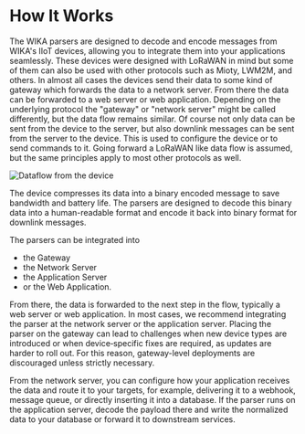 # How It Works

The WIKA parsers are designed to decode and encode messages from WIKA's IIoT devices, allowing you to integrate them into your applications seamlessly.
These devices were designed with LoRaWAN in mind but some of them can also be used with other protocols such as Mioty, LWM2M, and others.
In almost all cases the devices send their data to some kind of gateway which forwards the data to a network server. From there the data can be forwarded to a web server or web application. Depending on the underlying protocol the "gateway" or "network server" might be called differently, but the data flow remains similar. Of course not only data can be sent from the device to the server, but also downlink messages can be sent from the server to the device. This is used to configure the device or to send commands to it.
Going forward a LoRaWAN like data flow is assumed, but the same principles apply to most other protocols as well.

![Dataflow from the device](/dataflow.svg)

The device compresses its data into a binary encoded message to save bandwidth and battery life. The parsers are designed to decode this binary data into a human-readable format and encode it back into binary format for downlink messages.

The parsers can be integrated into
- the Gateway
- the Network Server
- the Application Server
- or the Web Application.

From there, the data is forwarded to the next step in the flow, typically a web server or web application. In most cases, we recommend integrating the parser at the network server or the application server. Placing the parser on the gateway can lead to challenges when new device types are introduced or when device‑specific fixes are required, as updates are harder to roll out. For this reason, gateway-level deployments are discouraged unless strictly necessary.

From the network server, you can configure how your application receives the data and route it to your targets, for example, delivering it to a webhook, message queue, or directly inserting it into a database. If the parser runs on the application server, decode the payload there and write the normalized data to your database or forward it to downstream services.
